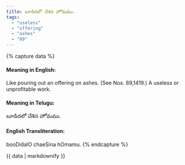 ```yaml
---
title: బూడిదలో చేశిన హోమము.
tags:
  - "useless"
  - "offering"
  - "ashes"
  - "89"
---
```


{% capture data %}
#### Meaning in English:
Like pouring out an offering on ashes.
(See Nos. 89,1419.)
A useless or unprofitable work.

#### Meaning in Telugu:
బూడిదలో చేశిన హోమము.

#### English Transliteration:
booDidalO chaeSina hOmamu.
{% endcapture %}

{{ data | markdownify }}

